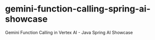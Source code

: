 # gemini-function-calling-spring-ai-showcase
Gemini Function Calling in Vertex AI - Java Spring AI Showcase
